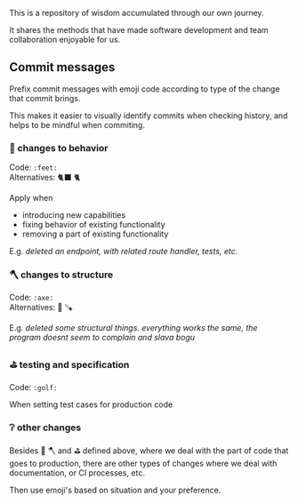 This is a repository of wisdom accumulated through our own journey.

It shares the methods that have made software development and team collaboration enjoyable for us.

## Commit messages

Prefix commit messages with emoji code according to type of the change that commit brings.

This makes it easier to visually identify commits when checking history, and helps to be mindful when commiting.

### :feet: changes to behavior 

Code: `:feet:`  
Alternatives: :black_cat: :cat2:

Apply when
- introducing new capabilities
- fixing behavior of existing functionality
- removing a part of existing functionality

E.g. _deleted an endpoint, with related route handler, tests, etc._

### :axe: changes to structure

Code: `:axe:`  
Alternatives: :hammer: :carpentry_saw:

E.g. _deleted some structural things. everything works the same, the program doesnt seem to complain and slava bogu_

### :golf: testing and specification

Code: `:golf:`  

When setting test cases for production code

### ❔ other changes

Besides :feet: :axe: and :golf: defined above, where we deal with the part of code that goes to production, there are other types of changes where we deal with documentation, or CI processes, etc. 

Then use emoji's based on situation and your preference.
